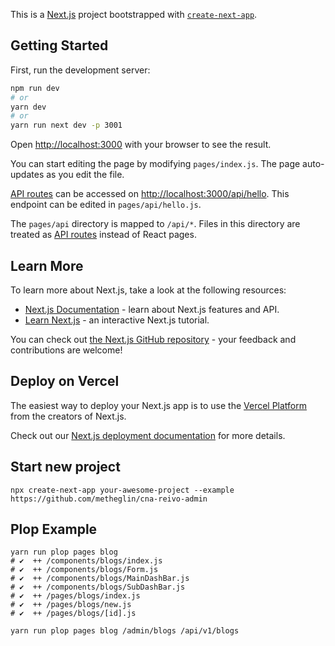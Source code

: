 This is a [Next.js](https://nextjs.org/) project bootstrapped with [`create-next-app`](https://github.com/vercel/next.js/tree/canary/packages/create-next-app).

## Getting Started

First, run the development server:

```bash
npm run dev
# or
yarn dev
# or
yarn run next dev -p 3001
```

Open [http://localhost:3000](http://localhost:3000) with your browser to see the result.

You can start editing the page by modifying `pages/index.js`. The page auto-updates as you edit the file.

[API routes](https://nextjs.org/docs/api-routes/introduction) can be accessed on [http://localhost:3000/api/hello](http://localhost:3000/api/hello). This endpoint can be edited in `pages/api/hello.js`.

The `pages/api` directory is mapped to `/api/*`. Files in this directory are treated as [API routes](https://nextjs.org/docs/api-routes/introduction) instead of React pages.

## Learn More

To learn more about Next.js, take a look at the following resources:

- [Next.js Documentation](https://nextjs.org/docs) - learn about Next.js features and API.
- [Learn Next.js](https://nextjs.org/learn) - an interactive Next.js tutorial.

You can check out [the Next.js GitHub repository](https://github.com/vercel/next.js/) - your feedback and contributions are welcome!

## Deploy on Vercel

The easiest way to deploy your Next.js app is to use the [Vercel Platform](https://vercel.com/new?utm_medium=default-template&filter=next.js&utm_source=create-next-app&utm_campaign=create-next-app-readme) from the creators of Next.js.

Check out our [Next.js deployment documentation](https://nextjs.org/docs/deployment) for more details.

## Start new project

```
npx create-next-app your-awesome-project --example https://github.com/metheglin/cna-reivo-admin
```

## Plop Example

```
yarn run plop pages blog
# ✔  ++ /components/blogs/index.js
# ✔  ++ /components/blogs/Form.js
# ✔  ++ /components/blogs/MainDashBar.js
# ✔  ++ /components/blogs/SubDashBar.js
# ✔  ++ /pages/blogs/index.js
# ✔  ++ /pages/blogs/new.js
# ✔  ++ /pages/blogs/[id].js

yarn run plop pages blog /admin/blogs /api/v1/blogs
```